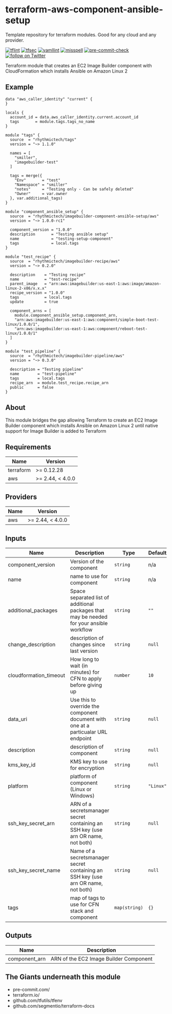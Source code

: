 # terraform-aws-component-ansible-setup
Template repository for terraform modules. Good for any cloud and any provider.

[![tflint](https://github.com/rhythmictech/terraform-aws-component-ansible-setup/workflows/tflint/badge.svg?branch=master&event=push)](https://github.com/rhythmictech/terraform-aws-component-ansible-setup/actions?query=workflow%3Atflint+event%3Apush+branch%3Amaster)
[![tfsec](https://github.com/rhythmictech/terraform-aws-component-ansible-setup/workflows/tfsec/badge.svg?branch=master&event=push)](https://github.com/rhythmictech/terraform-aws-component-ansible-setup/actions?query=workflow%3Atfsec+event%3Apush+branch%3Amaster)
[![yamllint](https://github.com/rhythmictech/terraform-aws-component-ansible-setup/workflows/yamllint/badge.svg?branch=master&event=push)](https://github.com/rhythmictech/terraform-aws-component-ansible-setup/actions?query=workflow%3Ayamllint+event%3Apush+branch%3Amaster)
[![misspell](https://github.com/rhythmictech/terraform-aws-component-ansible-setup/workflows/misspell/badge.svg?branch=master&event=push)](https://github.com/rhythmictech/terraform-aws-component-ansible-setup/actions?query=workflow%3Amisspell+event%3Apush+branch%3Amaster)
[![pre-commit-check](https://github.com/rhythmictech/terraform-aws-component-ansible-setup/workflows/pre-commit-check/badge.svg?branch=master&event=push)](https://github.com/rhythmictech/terraform-aws-component-ansible-setup/actions?query=workflow%3Apre-commit-check+event%3Apush+branch%3Amaster)
<a href="https://twitter.com/intent/follow?screen_name=RhythmicTech"><img src="https://img.shields.io/twitter/follow/RhythmicTech?style=social&logo=twitter" alt="follow on Twitter"></a>

Terraform module that creates an EC2 Image Builder component with CloudFormation which installs Ansible on Amazon Linux 2

## Example
```hcl
data "aws_caller_identity" "current" {
}

locals {
  account_id = data.aws_caller_identity.current.account_id
  tags       = module.tags.tags_no_name
}

module "tags" {
  source  = "rhythmictech/tags"
  version = "~> 1.1.0"

  names = [
    "smiller",
    "imagebuilder-test"
  ]

  tags = merge({
    "Env"       = "test"
    "Namespace" = "smiller"
    "notes"     = "Testing only - Can be safely deleted"
    "Owner"     = var.owner
  }, var.additional_tags)
}

module "component_ansible_setup" {
  source  = "rhythmictech/imagebuilder-component-ansible-setup/aws"
  version = "~> 1.0.0-rc1"

  component_version = "1.0.0"
  description       = "Testing ansible setup"
  name              = "testing-setup-component"
  tags              = local.tags
}

module "test_recipe" {
  source  = "rhythmictech/imagebuilder-recipe/aws"
  version = "~> 0.2.0"

  description    = "Testing recipe"
  name           = "test-recipe"
  parent_image   = "arn:aws:imagebuilder:us-east-1:aws:image/amazon-linux-2-x86/x.x.x"
  recipe_version = "1.0.0"
  tags           = local.tags
  update         = true

  component_arns = [
    module.component_ansible_setup.component_arn,
    "arn:aws:imagebuilder:us-east-1:aws:component/simple-boot-test-linux/1.0.0/1",
    "arn:aws:imagebuilder:us-east-1:aws:component/reboot-test-linux/1.0.0/1"
  ]
}

module "test_pipeline" {
  source  = "rhythmictech/imagebuilder-pipeline/aws"
  version = "~> 0.3.0"

  description = "Testing pipeline"
  name        = "test-pipeline"
  tags        = local.tags
  recipe_arn  = module.test_recipe.recipe_arn
  public      = false
}

```

## About
This module bridges the gap allowing Terraform to create an EC2 Image Builder component which installs Ansible on Amazon Linux 2 until native support for Image Builder is added to Terraform

<!-- BEGINNING OF PRE-COMMIT-TERRAFORM DOCS HOOK -->
## Requirements

| Name | Version |
|------|---------|
| terraform | >= 0.12.28 |
| aws | >= 2.44, < 4.0.0 |

## Providers

| Name | Version |
|------|---------|
| aws | >= 2.44, < 4.0.0 |

## Inputs

| Name | Description | Type | Default | Required |
|------|-------------|------|---------|:--------:|
| component\_version | Version of the component | `string` | n/a | yes |
| name | name to use for component | `string` | n/a | yes |
| additional\_packages | Space separated list of additional packages that may be needed for your ansible workflow | `string` | `""` | no |
| change\_description | description of changes since last version | `string` | `null` | no |
| cloudformation\_timeout | How long to wait (in minutes) for CFN to apply before giving up | `number` | `10` | no |
| data\_uri | Use this to override the component document with one at a particualar URL endpoint | `string` | `null` | no |
| description | description of component | `string` | `null` | no |
| kms\_key\_id | KMS key to use for encryption | `string` | `null` | no |
| platform | platform of component (Linux or Windows) | `string` | `"Linux"` | no |
| ssh\_key\_secret\_arn | ARN of a secretsmanager secret containing an SSH key (use arn OR name, not both) | `string` | `null` | no |
| ssh\_key\_secret\_name | Name of a secretsmanager secret containing an SSH key (use arn OR name, not both) | `string` | `null` | no |
| tags | map of tags to use for CFN stack and component | `map(string)` | `{}` | no |

## Outputs

| Name | Description |
|------|-------------|
| component\_arn | ARN of the EC2 Image Builder Component |

<!-- END OF PRE-COMMIT-TERRAFORM DOCS HOOK -->

## The Giants underneath this module
- pre-commit.com/
- terraform.io/
- github.com/tfutils/tfenv
- github.com/segmentio/terraform-docs
